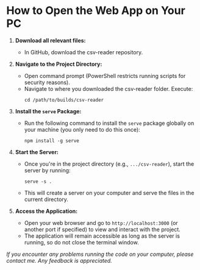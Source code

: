 # How to Open the Web App on Your PC

1. **Download all relevant files:**
   - In GitHub, download the csv-reader repository.

2. **Navigate to the Project Directory:**
   - Open command prompt (PowerShell restricts running scripts for security reasons).
   - Navigate to where you downloaded the csv-reader folder. Execute:
     ```
     cd /path/to/builds/csv-reader
     ```

3. **Install the `serve` Package:**
   - Run the following command to install the `serve` package globally on your machine (you only need to do this once):
     ```
     npm install -g serve
     ```

4. **Start the Server:**
   - Once you're in the project directory (e.g., `.../csv-reader`), start the server by running:
     ```
     serve -s .
     ```
   - This will create a server on your computer and serve the files in the current directory.

5. **Access the Application:**
   - Open your web browser and go to `http://localhost:3000` (or another port if specified) to view and interact with the project.
   - The application will remain accessible as long as the server is running, so do not close the terminal window.

*If you encounter any problems running the code on your computer, please contact me.*
*Any feedback is appreciated.*